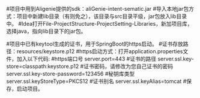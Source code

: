 #项目中用到Aligenie提供的sdk：aliGenie-intent-sematic.jar
#导入本地jar包方式：项目中新建lib目录（有则免之），该目录与src目录平级，jar包放入lib目录中。
#Idea打开File-ProjectStructure-ProjectSetting-Libraries，新加项目库，选择java，指向lib目录下的jar包。

#项目中已有keytool生成的证书，用于SpringBoot的https启动。
#证书存放路径：resources/keystore.p12
#https启动方式：打开application.properties文件，加入以下代码:
      #https端口号
      server.port=443
      #证书的路径
      server.ssl.key-store=classpath:keystore.p12
      #证书密码，请修改为您自己证书的密码
      server.ssl.key-store-password=123456
      #秘钥库类型
      server.ssl.keyStoreType=PKCS12
      #证书别名
      server.ssl.keyAlias=tomcat
#保存，启动项目。
